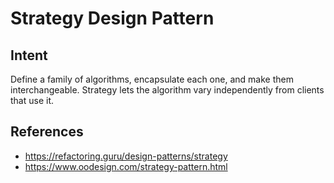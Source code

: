 # Strategy Design Pattern
## Intent
Define a family of algorithms, encapsulate each one, and make them interchangeable. Strategy lets the algorithm vary independently from clients that use it.

## References
- https://refactoring.guru/design-patterns/strategy
- https://www.oodesign.com/strategy-pattern.html